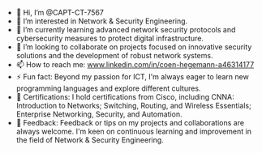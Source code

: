 - 👋 Hi, I’m @CAPT-CT-7567
- 👀 I’m interested in Network & Security Engineering.
- 🌱 I’m currently learning advanced network security protocols and cybersecurity measures to protect digital infrastructure.
- 🤝 I’m looking to collaborate on projects focused on innovative security solutions and the development of robust network systems.
- 📫 How to reach me: www.linkedin.com/in/coen-hegemann-a46314177
- ⚡ Fun fact: Beyond my passion for ICT, I'm always eager to learn new programming languages and explore different cultures.
- 🏅 Certifications: I hold certifications from Cisco, including CNNA: Introduction to Networks; Switching, Routing, and Wireless Essentials; Enterprise Networking, Security, and Automation.
- 💬 Feedback: Feedback or tips on my projects and collaborations are always welcome. I'm keen on continuous learning and improvement in the field of Network & Security Engineering.
